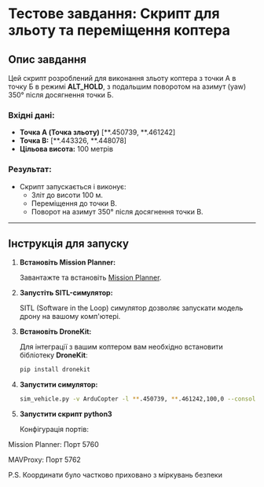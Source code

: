 # Тестове завдання: Скрипт для зльоту та переміщення коптера

## Опис завдання

Цей скрипт розроблений для виконання зльоту коптера з точки А в точку Б в режимі **ALT_HOLD**, з подальшим поворотом на азимут (yaw) 350° після досягнення точки Б.

### Вхідні дані:
- **Точка A (Точка зльоту)** [**.450739, **.461242]
- **Точка B:** [**.443326, **.448078] 
- **Цільова висота:** 100 метрів

### Результат:
- Скрипт запускається і виконує:
  - Зліт до висоти 100 м.
  - Переміщення до точки B.
  - Поворот на азимут 350° після досягнення точки B.

---

## Інструкція для запуску

1. **Встановіть Mission Planner:**

   Завантажте та встановіть [Mission Planner](https://ardupilot.org/planner/).

2. **Запустіть SITL-симулятор:**

   SITL (Software in the Loop) симулятор дозволяє запускати модель дрону на вашому комп'ютері.

3. **Встановіть DroneKit:**

   Для інтеграції з вашим коптером вам необхідно встановити бібліотеку **DroneKit**:

   ```bash
   pip install dronekit

4. **Запустити симулятор:**
   ```bash
   sim_vehicle.py -v ArduCopter -l **.450739, **.461242,100,0 --console --map
5. **Запустити скрипт python3**

   Конфігурація портів:

Mission Planner: Порт 5760

MAVProxy: Порт 5762

P.S. 
Координати було частково приховано з міркувань безпеки
